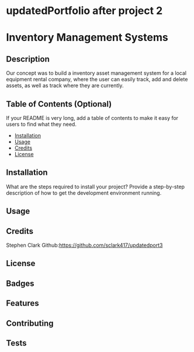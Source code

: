 # updatedPortfolio after project 2

# Inventory Management Systems

## Description

Our concept was to build a inventory asset management system for a local equipment rental company, where the user can easily track, add and delete assets, as well as track where they are currently.

## Table of Contents (Optional)

If your README is very long, add a table of contents to make it easy for users to find what they need.

- [Installation](#installation)
- [Usage](#usage)
- [Credits](#credits)
- [License](#license)

## Installation

What are the steps required to install your project? Provide a step-by-step description of how to get the development environment running.

## Usage

## Credits

Stephen Clark
Github:https://github.com/sclark417/updatedport3

## License

## Badges

## Features

## Contributing

## Tests
